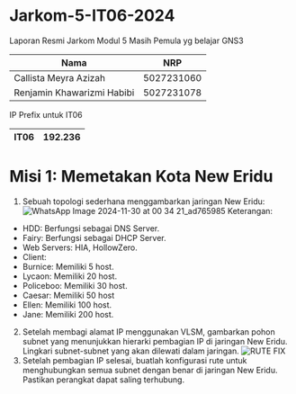 # Jarkom-5-IT06-2024

Laporan Resmi Jarkom Modul 5
Masih Pemula yg belajar GNS3

| Nama | NRP |
| ---- | ---- |
| Callista Meyra Azizah | 5027231060 |
| Renjamin Khawarizmi Habibi | 5027231078 |

IP Prefix untuk IT06

| IT06 | 192.236 |
|----|----|

# Misi 1: Memetakan Kota New Eridu
1.  Sebuah topologi sederhana menggambarkan jaringan New Eridu:
![WhatsApp Image 2024-11-30 at 00 34 21_ad765985](https://github.com/user-attachments/assets/9d1971dc-1ee9-47e4-978b-05df8e661ad3)
Keterangan:
- HDD: Berfungsi sebagai DNS Server.
- Fairy: Berfungsi sebagai DHCP Server.
- Web Servers: HIA, HollowZero.
- Client:
- Burnice: Memiliki 5 host.
- Lycaon: Memiliki 20 host.
- Policeboo: Memiliki 30 host.
- Caesar: Memiliki 50 host
- Ellen: Memiliki 100 host.
- Jane: Memiliki 200 host.

2. Setelah membagi alamat IP menggunakan VLSM, gambarkan pohon subnet yang menunjukkan hierarki pembagian IP di jaringan New Eridu. Lingkari subnet-subnet yang akan dilewati dalam jaringan.
![RUTE FIX](https://github.com/user-attachments/assets/925ab161-8bff-4a33-8075-caaab7189d68)
3. Setelah pembagian IP selesai, buatlah konfigurasi rute untuk menghubungkan semua subnet dengan benar di jaringan New Eridu. Pastikan perangkat dapat saling terhubung.

